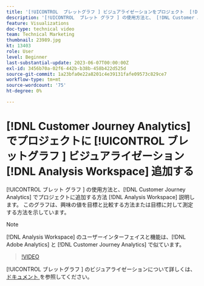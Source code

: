 ```yaml
---
title: '[!UICONTROL  ブレットグラフ ] ビジュアライゼーションをプロジェクト  [!DNL Analysis Workspace]  追加'
description: '[!UICONTROL  ブレット グラフ ] の使用方法と、 [!DNL Customer Journey Analytics] のプロジェクトにブレット グラフを追加する方法  [!DNL Analysis Workspace]  ついて説明します。'
feature: Visualizations
doc-type: technical video
team: Technical Marketing
thumbnail: 23989.jpg
kt: 13403
role: User
level: Beginner
last-substantial-update: 2023-06-07T00:00:00Z
exl-id: 3456b70a-02f6-442b-b38b-458b422d525d
source-git-commit: 1a23bfa0e22a8201c4e39131fafe09573c829ce7
workflow-type: tm+mt
source-wordcount: '75'
ht-degree: 0%

---
```


# [!DNL Customer Journey Analytics] でプロジェクトに [!UICONTROL  ブレットグラフ ] ビジュアライゼーション [!DNL Analysis Workspace] 追加する

[!UICONTROL  ブレット グラフ ] の使用方法と、[!DNL Customer Journey Analytics] でプロジェクトに追加する方法 [!DNL Analysis Workspace] 説明します。 このグラフは、興味の値を目標と比較する方法または目標に対して測定する方法を示しています。

>[!NOTE]
>
>[!DNL Analysis Workspace] のユーザーインターフェイスと機能は、[!DNL Adobe Analytics] と [!DNL Customer Journey Analytics] で似ています。

>[!VIDEO](https://video.tv.adobe.com/v/23989/?quality=12&learn=on)

[!UICONTROL  ブレットグラフ ] のビジュアライゼーションについて詳しくは、[ ドキュメント ](https://experienceleague.adobe.com/docs/analytics-platform/using/cja-workspace/visualizations/bullet-graph.html) を参照してください。
